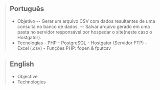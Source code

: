 > ## Português
> - Objetivo
  -- Gerar um arquivo CSV com dados resultantes de uma consulta no banco de dados.
  -- Salvar arquivo gerado em uma pasta no servidor responsável por hospedar o site(neste caso o Hostgator). 
> - Tecnologias
        - PHP
        - PostgreSQL 
        - Hostgator (Servidor FTP)
        - Excel (.csv)
        - Funções PHP: fopen & fputcsv

> ## English
> - Objective
> - Technologies
